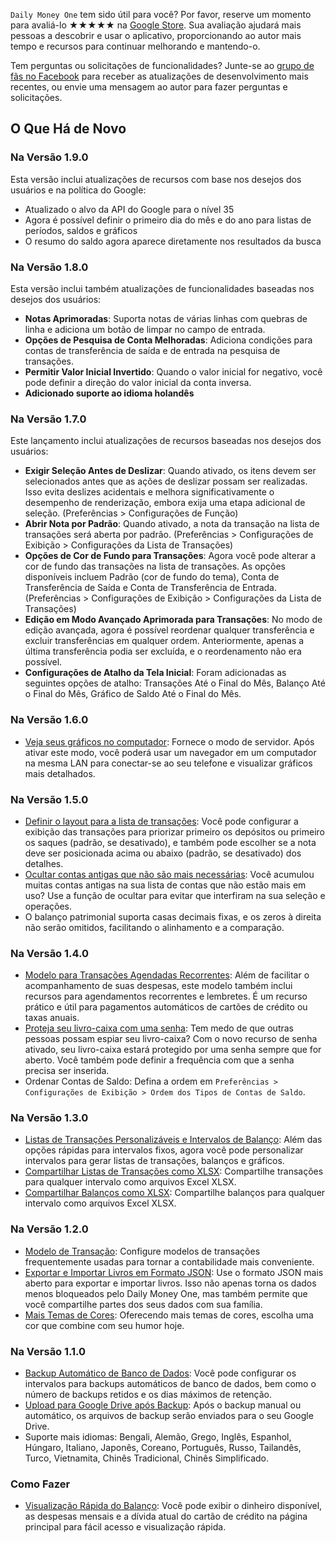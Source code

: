 `Daily Money One` tem sido útil para você? Por favor, reserve um momento para avaliá-lo ★★★★★ na [Google Store](https://play.google.com/store/apps/details?id=com.colaorange.dailymoneyone). Sua avaliação ajudará mais pessoas a descobrir e usar o aplicativo, proporcionando ao autor mais tempo e recursos para continuar melhorando e mantendo-o.


Tem perguntas ou solicitações de funcionalidades? Junte-se ao [grupo de fãs no Facebook](https://www.facebook.com/colaorange.daily.money) para receber as atualizações de desenvolvimento mais recentes, ou envie uma mensagem ao autor para fazer perguntas e solicitações.

## O Que Há de Novo

### Na Versão 1.9.0
Esta versão inclui atualizações de recursos com base nos desejos dos usuários e na política do Google:
* Atualizado o alvo da API do Google para o nível 35  
* Agora é possível definir o primeiro dia do mês e do ano para listas de períodos, saldos e gráficos  
* O resumo do saldo agora aparece diretamente nos resultados da busca  

### Na Versão 1.8.0
Esta versão inclui também atualizações de funcionalidades baseadas nos desejos dos usuários:
* **Notas Aprimoradas**: Suporta notas de várias linhas com quebras de linha e adiciona um botão de limpar no campo de entrada.
* **Opções de Pesquisa de Conta Melhoradas**: Adiciona condições para contas de transferência de saída e de entrada na pesquisa de transações.
* **Permitir Valor Inicial Invertido**: Quando o valor inicial for negativo, você pode definir a direção do valor inicial da conta inversa.
* **Adicionado suporte ao idioma holandês**

### Na Versão 1.7.0
Este lançamento inclui atualizações de recursos baseadas nos desejos dos usuários:  
* **Exigir Seleção Antes de Deslizar**: Quando ativado, os itens devem ser selecionados antes que as ações de deslizar possam ser realizadas. Isso evita deslizes acidentais e melhora significativamente o desempenho de renderização, embora exija uma etapa adicional de seleção. (Preferências > Configurações de Função)  
* **Abrir Nota por Padrão**: Quando ativado, a nota da transação na lista de transações será aberta por padrão. (Preferências > Configurações de Exibição > Configurações da Lista de Transações)  
* **Opções de Cor de Fundo para Transações**: Agora você pode alterar a cor de fundo das transações na lista de transações. As opções disponíveis incluem Padrão (cor de fundo do tema), Conta de Transferência de Saída e Conta de Transferência de Entrada. (Preferências > Configurações de Exibição > Configurações da Lista de Transações)  
* **Edição em Modo Avançado Aprimorada para Transações**: No modo de edição avançada, agora é possível reordenar qualquer transferência e excluir transferências em qualquer ordem. Anteriormente, apenas a última transferência podia ser excluída, e o reordenamento não era possível.  
* **Configurações de Atalho da Tela Inicial**: Foram adicionadas as seguintes opções de atalho: Transações Até o Final do Mês, Balanço Até o Final do Mês, Gráfico de Saldo Até o Final do Mês.

### Na Versão 1.6.0
* [Veja seus gráficos no computador](https://youtu.be/Ag8cqg9gzi0): Fornece o modo de servidor. Após ativar este modo, você poderá usar um navegador em um computador na mesma LAN para conectar-se ao seu telefone e visualizar gráficos mais detalhados.

### Na Versão 1.5.0
* [Definir o layout para a lista de transações](https://youtu.be/TzQj2pY6sWs): Você pode configurar a exibição das transações para priorizar primeiro os depósitos ou primeiro os saques (padrão, se desativado), e também pode escolher se a nota deve ser posicionada acima ou abaixo (padrão, se desativado) dos detalhes.
* [Ocultar contas antigas que não são mais necessárias](https://youtu.be/nKq7Mh_2nQA): Você acumulou muitas contas antigas na sua lista de contas que não estão mais em uso? Use a função de ocultar para evitar que interfiram na sua seleção e operações.
* O balanço patrimonial suporta casas decimais fixas, e os zeros à direita não serão omitidos, facilitando o alinhamento e a comparação.

### Na Versão 1.4.0
* [Modelo para Transações Agendadas Recorrentes](https://youtu.be/TzQj2pY6sWs): Além de facilitar o acompanhamento de suas despesas, este modelo também inclui recursos para agendamentos recorrentes e lembretes. É um recurso prático e útil para pagamentos automáticos de cartões de crédito ou taxas anuais.
* [Proteja seu livro-caixa com uma senha](https://youtu.be/peoYqNG_4pk): Tem medo de que outras pessoas possam espiar seu livro-caixa? Com o novo recurso de senha ativado, seu livro-caixa estará protegido por uma senha sempre que for aberto. Você também pode definir a frequência com que a senha precisa ser inserida.
* Ordenar Contas de Saldo: Defina a ordem em `Preferências > Configurações de Exibição > Ordem dos Tipos de Contas de Saldo`.

### Na Versão 1.3.0
* [Listas de Transações Personalizáveis e Intervalos de Balanço](https://youtu.be/O7EcLN82qIU): Além das opções rápidas para intervalos fixos, agora você pode personalizar intervalos para gerar listas de transações, balanços e gráficos.
* [Compartilhar Listas de Transações como XLSX](https://youtu.be/Bf7j39fsCSc): Compartilhe transações para qualquer intervalo como arquivos Excel XLSX.
* [Compartilhar Balanços como XLSX](https://youtu.be/kpxJxNsButA): Compartilhe balanços para qualquer intervalo como arquivos Excel XLSX.

### Na Versão 1.2.0
* [Modelo de Transação](https://youtu.be/CtfJ5BecZfY): Configure modelos de transações frequentemente usadas para tornar a contabilidade mais conveniente.
* [Exportar e Importar Livros em Formato JSON](https://youtu.be/bHGEH7zcj78): Use o formato JSON mais aberto para exportar e importar livros. Isso não apenas torna os dados menos bloqueados pelo Daily Money One, mas também permite que você compartilhe partes dos seus dados com sua família.
* [Mais Temas de Cores](https://youtu.be/3Yw7m2AOvfc): Oferecendo mais temas de cores, escolha uma cor que combine com seu humor hoje.

### Na Versão 1.1.0
* [Backup Automático de Banco de Dados](https://youtube.com/shorts/dWePWDncx0k): Você pode configurar os intervalos para backups automáticos de banco de dados, bem como o número de backups retidos e os dias máximos de retenção.
* [Upload para Google Drive após Backup](https://youtu.be/hOJdtKElLuw): Após o backup manual ou automático, os arquivos de backup serão enviados para o seu Google Drive.
* Suporte mais idiomas: Bengali, Alemão, Grego, Inglês, Espanhol, Húngaro, Italiano, Japonês, Coreano, Português, Russo, Tailandês, Turco, Vietnamita, Chinês Tradicional, Chinês Simplificado.

### Como Fazer
 * [Visualização Rápida do Balanço](https://youtu.be/66tJxSrI_vQ): Você pode exibir o dinheiro disponível, as despesas mensais e a dívida atual do cartão de crédito na página principal para fácil acesso e visualização rápida.